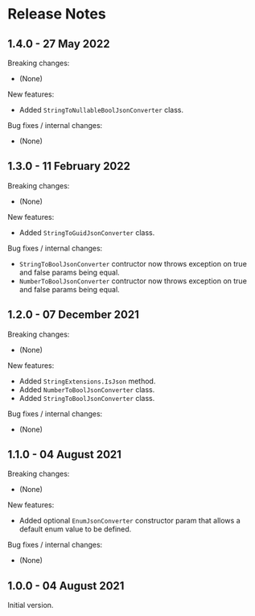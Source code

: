 # Release Notes

## 1.4.0 - 27 May 2022

Breaking changes:
- (None)

New features:
- Added `StringToNullableBoolJsonConverter` class.

Bug fixes / internal changes:
- (None)

## 1.3.0 - 11 February 2022

Breaking changes:
- (None)

New features:
- Added `StringToGuidJsonConverter` class.

Bug fixes / internal changes:
- `StringToBoolJsonConverter` contructor now throws exception on true and false params being equal.
- `NumberToBoolJsonConverter` contructor now throws exception on true and false params being equal.

## 1.2.0 - 07 December 2021

Breaking changes:
- (None)

New features:
- Added `StringExtensions.IsJson` method.
- Added `NumberToBoolJsonConverter` class.
- Added `StringToBoolJsonConverter` class.

Bug fixes / internal changes:
- (None)

## 1.1.0 - 04 August 2021

Breaking changes:
- (None)

New features:
- Added optional `EnumJsonConverter` constructor param that allows a default enum value to be defined.

Bug fixes / internal changes:
- (None)

## 1.0.0 - 04 August 2021

Initial version.
